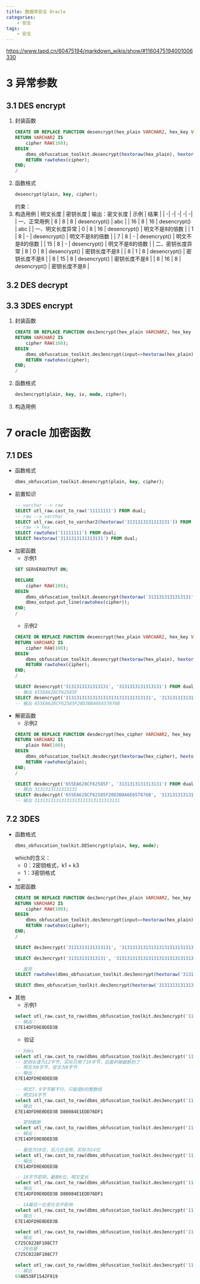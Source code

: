 ```yaml
---
title: 数据库安全 Oracle
categories:
    - 安全
tags:
    - 安全
---
```


https://www.tapd.cn/60475194/markdown_wikis/show/#1160475194001006330

# 3 异常参数
## 3.1 DES encrypt
1. 封装函数
    ```sql
    CREATE OR REPLACE FUNCTION desencrypt(hex_plain VARCHAR2, hex_key VARCHAR2)
    RETURN VARCHAR2 IS
        cipher RAW(100);
    BEGIN
        dbms_obfuscation_toolkit.desencrypt(hextoraw(hex_plain), hextoraw(hex_key), encrypted_data=>cipher);
        RETURN rawtohex(cipher);
    END;
    /
    ```
2. 函数格式
    ```sql
    desencrypt(plain, key, cipher);
    ```
    约束：
3. 构造用例
    | 明文长度 | 密钥长度 | 输出：密文长度 | 示例 | 结果 |
    | -| -| -| -| -|
    | 一、正常用例
    | 8       | 8       | 8             | desencrypt() | abc |
    | 16      | 8       | 16            | desencrypt() | abc |
    | 一、明文长度异常
    | 0       | 8       | 16            | desencrypt() | 明文不是8的倍数 |
    | 1       | 8       | -             | desencrypt() | 明文不是8的倍数 |
    | 7       | 8       | -             | desencrypt() | 明文不是8的倍数 |
    | 15      | 8       | -             | desencrypt() | 明文不是8的倍数 |
    | 二、密钥长度异常
    | 8       | 0       | 8             | desencrypt() | 密钥长度不是8 |
    | 8       | 1       | 8             | desencrypt() | 密钥长度不是8 |
    | 8       | 15      | 8             | desencrypt() | 密钥长度不是8 |
    | 8       | 16      | 8             | desencrypt() | 密钥长度不是8 |

## 3.2 DES decrypt

## 3.3 3DES encrypt
1. 封装函数
    ```sql
    CREATE OR REPLACE FUNCTION des3encrypt(hex_plain VARCHAR2, hex_key VARCHAR2, hex_iv VARCHAR2, key_mode INT)
    RETURN VARCHAR2 IS
        cipher RAW(100);
    BEGIN
        dbms_obfuscation_toolkit.des3encrypt(input=>hextoraw(hex_plain), key=>hextoraw(hex_key), encrypted_data=>cipher, which=>key_mode, iv=>hextoraw(hex_iv));
        RETURN rawtohex(cipher);
    END;
    /
    ```
2. 函数格式
    ```sql
    des3encrypt(plain, key, iv, mode, cipher);
    ```
3. 构造用例

# 7 oracle 加密函数
## 7.1 DES
- 函数格式
    ```sql
    dbms_obfuscation_toolkit.desencrypt(plain, key, cipher);
    ```
- 前置知识
    ```sql
    -- varchar --> raw
    SELECT utl_raw.cast_to_raw('11111111') FROM dual;
    -- raw --> varchar
    SELECT utl_raw.cast_to_varchar2(hextoraw('3131313131313131')) FROM dual;
    -- raw -> hex
    SELECT rawtohex('11111111') FROM dual;
    SELECT hextoraw('3131313131313131') FROM dual;
    ```
- 加密函数
    - 示例1
    ```sql
    SET SERVEROUTPUT ON;

    DECLARE
        cipher RAW(100);
    BEGIN
        dbms_obfuscation_toolkit.desencrypt(hextoraw('3131313131313131'), hextoraw('3131313131313131'), encrypted_data=>cipher);
        dbms_output.put_line(rawtohex(cipher));
    END;
    /
    ```
    - 示例2
    ```sql
    CREATE OR REPLACE FUNCTION desencrypt(hex_plain VARCHAR2, hex_key VARCHAR2)
    RETURN VARCHAR2 IS
        cipher RAW(100);
    BEGIN
        dbms_obfuscation_toolkit.desencrypt(hextoraw(hex_plain), hextoraw(hex_key), encrypted_data=>cipher);
        RETURN rawtohex(cipher);
    END;
    /

    SELECT desencrypt('3131313131313131', '3131313131313131') FROM dual;
    -- 输出 655EA628CF62585F
    SELECT desencrypt('31313131313131313131313131313131', '3131313131313131') FROM dual;
    -- 输出 655EA628CF62585F20D3B8A6E657876B
    ```
- 解密函数
    - 示例2
    ```sql
    CREATE OR REPLACE FUNCTION desdecrypt(hex_cipher VARCHAR2, hex_key VARCHAR2)
    RETURN VARCHAR2 IS
        plain RAW(100);
    BEGIN
        dbms_obfuscation_toolkit.desdecrypt(hextoraw(hex_cipher), hextoraw(hex_key), decrypted_data=>plain);
        RETURN rawtohex(plain);
    END;
    /

    SELECT desdecrypt('655EA628CF62585F', '3131313131313131') FROM dual;
    -- 输出 3131313131313131
    SELECT desdecrypt('655EA628CF62585F20D3B8A6E657876B', '3131313131313131') FROM dual;
    -- 输出 31313131313131313131313131313131
    ```

## 7.2 3DES
- 函数格式
    ```sql
    dbms_obfuscation_toolkit.DESencrypt(plain, key, mode);
    ```
    which的含义：
    - 0：2密钥格式，k1 = k3
    - 1：3密钥格式
    - 
- 加密函数
    ```sql
    CREATE OR REPLACE FUNCTION des3encrypt(hex_plain VARCHAR2, hex_key VARCHAR2, hex_iv VARCHAR2, key_mode INT)
    RETURN VARCHAR2 IS
        cipher RAW(100);
    BEGIN
        dbms_obfuscation_toolkit.des3encrypt(input=>hextoraw(hex_plain), key=>hextoraw(hex_key), encrypted_data=>cipher, which=>key_mode, iv=>hextoraw(hex_iv));
        RETURN rawtohex(cipher);
    END;
    /

    SELECT des3encrypt('3131313131313131', '31313131313131313131313131313131'，'31313131313131313131313131313131', 0) FROM dual;

    SELECT des3encrypt('31313131313131', '31313131313131313131313131313131'，NULL, 0) FROM dual;

    -- 废弃
    SELECT rawtohex(dbms_obfuscation_toolkit.des3encrypt(hextoraw('3131313131313131'), hextoraw('31313131313131313131313131313131'), 0)) FROM dual;

    SELECT dbms_obfuscation_toolkit.des3encrypt(hextoraw('3131313131313131'), hextoraw('3131313131313131'), 0) FROM dual;
    ```
- 其他
    - 示例1
    ```sql
    select utl_raw.cast_to_raw(dbms_obfuscation_toolkit.des3encrypt('11111111', key_string=>010199010401050110974949, which=>0)) from dual;
    -- 输出：
    E7E14DFD9E0DED3B
    ```
    - 验证
    ```sql
    -- 3des
    select utl_raw.cast_to_raw(dbms_obfuscation_toolkit.des3encrypt('11111111', key_string=>010199010401050110974949, which=>0)) from dual;
    -- 密钥长度为12字节，实际只用了10字节，后面的被截断扔了
    -- 明文为8字节，密文为8字节
    -- 输出：
    E7E14DFD9E0DED3B

    -- 明文7，9字节都不行，只能是8的整数倍
    -- 明文16字节
    select utl_raw.cast_to_raw(dbms_obfuscation_toolkit.des3encrypt('1111111111111111', key_string=>010199010401050110974949, which=>0)) from dual;
    -- 输出：
    E7E14DFD9E0DED3B D80084E1EDD76DF1

    -- 密钥截断
    select utl_raw.cast_to_raw(dbms_obfuscation_toolkit.des3encrypt('11111111', key_string=>010199010401050110, which=>0)) from dual;
    -- 输出：
    E7E14DFD9E0DED3B

    -- 最低为18位，后几位没用，实际为14位
    select utl_raw.cast_to_raw(dbms_obfuscation_toolkit.des3encrypt('11111111', key_string=>010199010401050000, which=>0)) from dual;
    -- 输出：
    E7E14DFD9E0DED3B

    -- 18字节密钥，截断6位，明文变长
    select utl_raw.cast_to_raw(dbms_obfuscation_toolkit.des3encrypt('1111111111111111', key_string=>010199010401050000, which=>0)) from dual;
    -- 输出：
    E7E14DFD9E0DED3B D80084E1EDD76DF1

    -- 14最后一位变化也不影响
    select utl_raw.cast_to_raw(dbms_obfuscation_toolkit.des3encrypt('11111111', key_string=>010199010401040000, which=>0)) from dual;
    -- 输出：
    E7E14DFD9E0DED3B

    select utl_raw.cast_to_raw(dbms_obfuscation_toolkit.des3encrypt('11111111', key_string=>010199010401030000, which=>0)) from dual;
    -- 输出
    C725C0228F108C77
    -- 20也是
    C725C0228F108C77

    select utl_raw.cast_to_raw(dbms_obfuscation_toolkit.des3encrypt('11111111', key_string=>010199010401010000, which=>0)) from dual;
    -- 输出
    69AB538F1542F919
    ```
